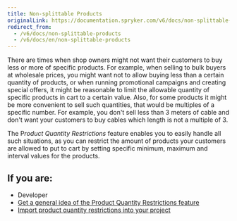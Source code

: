 ```yaml
---
title: Non-splittable Products
originalLink: https://documentation.spryker.com/v6/docs/non-splittable-products
redirect_from:
  - /v6/docs/non-splittable-products
  - /v6/docs/en/non-splittable-products
---
```


There are times when shop owners might not want their customers to buy less or more of specific products. For example, when selling to bulk buyers at wholesale prices, you might want not to allow buying less than a certain quantity of products, or when running promotional campaigns and creating special offers, it might be reasonable to limit the allowable quantity of specific products in cart to a certain value. Also, for some products it might be more convenient to sell such quantities, that would be multiples of a specific number. For example, you don't sell less than 3 meters of cable and don't want your customers to buy cables which length is not a multiple of 3.

The P*roduct Quantity Restrictions* feature enables you to easily handle all such situations, as you can restrict the amount of products your customers are allowed to put to cart by setting specific minimum, maximum and interval values for the products.

## If you are:

<div class="mr-container">
    <div class="mr-list-container">
        <!-- col1 -->
        <div class="mr-col">
            <ul class="mr-list mr-list-green">
                <li class="mr-title">Developer</li>
                <li><a href="https://documentation.spryker.com/docs/product-quantity-restrictions-overview" class="mr-link">Get a general idea of the Product Quantity Restrictions feature</a></li>
            <li><a href="https://documentation.spryker.com/docs/file-details-product-quantitycsv" class="mr-link">Import product quantity restrictions into your project</a></li>     
                           </ul>
     </div>
</div>
